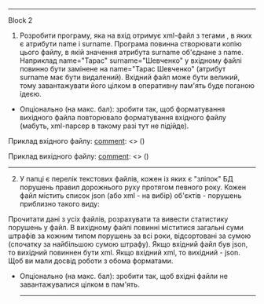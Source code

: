 ___________________________________________________________________________________________
Block 2

1. Розробити програму, яка на вхід отримує xml-файл з тегами <person>, в яких є атрибути name і surname.
   Програма повинна створювати копію цього файлу, в якій значення атрибута surname об'єднане з name.
   Наприклад name="Тарас" surname="Шевченко" у вхідному файлі повинно бути замінене на name="Тарас Шевченко" (атрибут surname має бути видалений).
   Вхідний файл може бути великий, тому завантажувати його цілком в оперативну пам'ять буде поганою ідеєю.
* Опціонально (на макс. бал): зробити так, щоб форматування вихідного файла повторювало форматування вхідного файлу (мабуть, xml-парсер в такому разі тут не підійде).

Приклад вхідного файлу:
[comment]: <> (<persons>)

[comment]: <> (   <person name="Іван" surname="Котляревський" birthDate="09.09.1769" />)

[comment]: <> (   <person surname="Шевченко" name="Тарас" birthDate="09.03.1814" />)

[comment]: <> (   <person)

[comment]: <> (     birthData="27.08.1856")

[comment]: <> (      name = "Іван")

[comment]: <> (      surname = "Франко" />)

[comment]: <> (   <person name="Леся")

[comment]: <> (         surname="Українка")

[comment]: <> (         birthData="13.02.1871" />)

[comment]: <> (</persons>)


Приклад вихідного файлу:
[comment]: <> (<persons>)

[comment]: <> (   <person name="Іван Котляревський" birthDate="09.09.1769"  />)

[comment]: <> (   <person name="Тарас Шевченко" birthDate="09.03.1814" />)

[comment]: <> (   <person)

[comment]: <> (      birthData="27.08.1856")

[comment]: <> (      name = "Іван Франко")

[comment]: <> (     />)

[comment]: <> (   <person name="Леся Українка"\n)

[comment]: <> (            birthData="13.02.1871" />)

[comment]: <> (</persons>)


___________________________________________________________________________________________

2. У папці є перелік текстових файлів, кожен із яких є "зліпок" БД порушень правил дорожнього руху протягом певного року.
   Кожен файл містить список json (або xml - на вибір) об'єктів - порушень приблизно такого виду:

[comment]: <> (   {)

[comment]: <> (   "date_time: "2020-05-05 15:39:03", // час порушеня)

[comment]: <> (   "first_name": "Ivan",)

[comment]: <> (   "last_name": "Ivanov")

[comment]: <> (   "type": "SPEEDING", // тип порушення)

[comment]: <> (   "fine_amount": 340.00 // сума штрафу)

[comment]: <> (   })

Прочитати дані з усіх файлів, розрахувати та вивести статистику порушень у файл. В вихідному файлі повинні міститися загальні суми штрафів за кожним типом порушень за всі роки, відсортовані за сумою (спочатку за найбільшою сумою штрафу).
Якщо вхідний файл був json, то вихідний повиннен бути xml. Якщо вхідний xml, то вихідний - json. Щоб ви мали досвід роботи з обома форматами.
* Опціонально (на макс. бал): зробити так, щоб вхідні файли не завантажувалися цілком в пам'ять.

   ________________________________________________________________________________________
